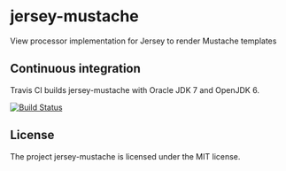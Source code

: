 jersey-mustache
===============

View processor implementation for Jersey to render Mustache templates


Continuous integration
----------------------

Travis CI builds jersey-mustache with Oracle JDK 7 and OpenJDK 6.

[![Build Status](https://travis-ci.org/trautonen/jersey-mustache.png)](https://travis-ci.org/trautonen/jersey-mustache)


License
-------

The project jersey-mustache is licensed under the MIT license.
